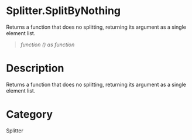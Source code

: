 # Splitter.SplitByNothing
Returns a function that does no splitting, returning its argument as a single element list.
> _function () as function_

# Description 
Returns a function that does no splitting, returning its argument as a single element list.
# Category 
Splitter
